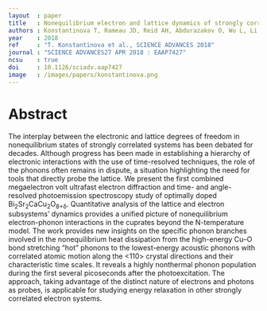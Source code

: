 ```yaml
---
layout  : paper
title   : Nonequilibrium electron and lattice dynamics of strongly correlated Bi<sub>2</sub>Sr<sub>2</sub>CaCu<sub>2</sub>O<sub>8+&delta;</sub> single crystals
authors : Konstantinova T, Rameau JD, Reid AH, Abdurazakov O, Wu L, Li R, Shen X, Gu G, Huang Y, Rettig L, Avigo I, Ligges M, Freericks JK, Kemper AF, Durr H, Bovensiepen U, Johnson PD, Wang X, Zhu Y
year    : 2018
ref     : "T. Konstantinova et al., SCIENCE ADVANCES 2018"
journal : "SCIENCE ADVANCES27 APR 2018 : EAAP7427"
ncsu    : true
doi     : 10.1126/sciadv.aap7427
image   : /images/papers/konstantinova.png
---
```



# Abstract

The interplay between the electronic and lattice degrees of freedom in nonequilibrium states of strongly correlated systems has been debated for decades. Although progress has been made in establishing a hierarchy of electronic interactions with the use of time-resolved techniques, the role of the phonons often remains in dispute, a situation highlighting the need for tools that directly probe the lattice. We present the first combined megaelectron volt ultrafast electron diffraction and time- and angle-resolved photoemission spectroscopy study of optimally doped Bi<sub>2</sub>Sr<sub>2</sub>CaCu<sub>2</sub>O<sub>8+&delta;</sub>. Quantitative analysis of the lattice and electron subsystems’ dynamics provides a unified picture of nonequilibrium electron-phonon interactions in the cuprates beyond the N-temperature model. The work provides new insights on the specific phonon branches involved in the nonequilibrium heat dissipation from the high-energy Cu–O bond stretching “hot” phonons to the lowest-energy acoustic phonons with correlated atomic motion along the <110> crystal directions and their characteristic time scales. It reveals a highly nonthermal phonon population during the first several picoseconds after the photoexcitation. The approach, taking advantage of the distinct nature of electrons and photons as probes, is applicable for studying energy relaxation in other strongly correlated electron systems.
